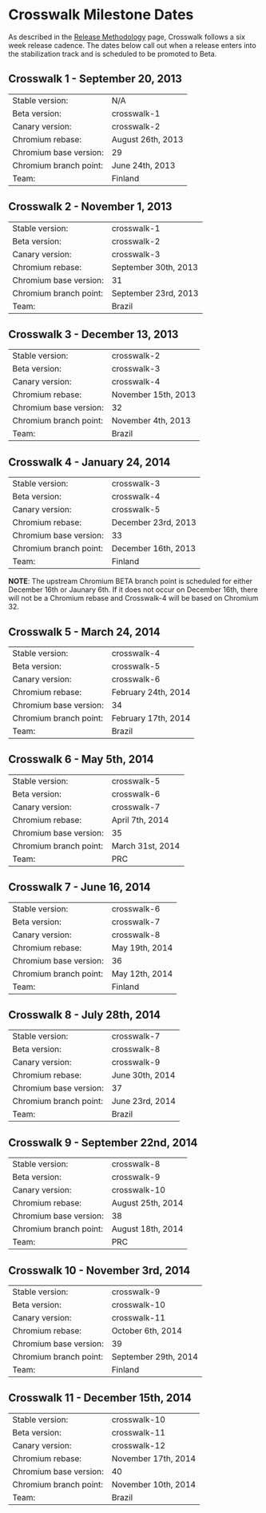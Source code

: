 # Crosswalk Milestone Dates

As described in the [Release Methodology](#wiki/release-methodology) 
page, Crosswalk follows a six week release cadence. The dates below call out when a release enters into the stabilization track and is scheduled to be promoted to Beta.

## Crosswalk 1 - September 20, 2013
<div class='release'><table>
<tr><td>Stable version:</td><td>N/A</td></tr>
<tr><td>Beta version:</td><td>crosswalk-1</td></tr>
<tr><td>Canary version:</td><td>crosswalk-2</td></tr>
<tr><td>Chromium rebase:</td><td>August 26th, 2013</td></tr>
<tr><td>Chromium base version:</td><td>29</td></tr>
<tr><td>Chromium branch point:</td><td>June 24th, 2013</td></tr>
<tr><td>Team:</td><td>Finland</td></tr>
</table></div>

## Crosswalk 2 - November 1, 2013
<div class='release'><table>
<tr><td>Stable version:</td><td>crosswalk-1</td></tr>
<tr><td>Beta version:</td><td>crosswalk-2</td></tr>
<tr><td>Canary version:</td><td>crosswalk-3</td></tr>
<tr><td>Chromium rebase:</td><td>September 30th, 2013</td></tr>
<tr><td>Chromium base version:</td><td>31</td></tr>
<tr><td>Chromium branch point:</td><td>September 23rd, 2013</td></tr>
<tr><td>Team:</td><td>Brazil</td></tr>
</table></div>

## Crosswalk 3 - December 13, 2013
<div class='release'><table>
<tr><td>Stable version:</td><td>crosswalk-2</td></tr>
<tr><td>Beta version:</td><td>crosswalk-3</td></tr>
<tr><td>Canary version:</td><td>crosswalk-4</td></tr>
<tr><td>Chromium rebase:</td><td>November 15th, 2013</td></tr>
<tr><td>Chromium base version:</td><td>32</td></tr>
<tr><td>Chromium branch point:</td><td>November 4th, 2013</td></tr>
<tr><td>Team:</td><td>Brazil</td></tr>
</table></div>

## Crosswalk 4 - January 24, 2014
<div class='release'><table>
<tr><td>Stable version:</td><td>crosswalk-3</td></tr>
<tr><td>Beta version:</td><td>crosswalk-4</td></tr>
<tr><td>Canary version:</td><td>crosswalk-5</td></tr>
<tr><td>Chromium rebase:</td><td>December 23rd, 2013</td></tr>
<tr><td>Chromium base version:</td><td>33</td></tr>
<tr><td>Chromium branch point:</td><td>December 16th, 2013</td></tr>
<tr><td>Team:</td><td>Finland</td></tr>
</table></div>

**NOTE**: The upstream Chromium BETA branch point is scheduled for either December 16th or Jaunary 6th. If it does not occur on December 16th, there will not be a Chromium rebase and Crosswalk-4 will be based on Chromium 32.


## Crosswalk 5 - March 24, 2014
<div class='release'><table>
<tr><td>Stable version:</td><td>crosswalk-4</td></tr>
<tr><td>Beta version:</td><td>crosswalk-5</td></tr>
<tr><td>Canary version:</td><td>crosswalk-6</td></tr>
<tr><td>Chromium rebase:</td><td>February 24th, 2014</td></tr>
<tr><td>Chromium base version:</td><td>34</td></tr>
<tr><td>Chromium branch point:</td><td>February 17th, 2014</td></tr>
<tr><td>Team:</td><td>Brazil</td></tr>
</table></div>

## Crosswalk 6 - May 5th, 2014
<div class='release'><table>
<tr><td>Stable version:</td><td>crosswalk-5</td></tr>
<tr><td>Beta version:</td><td>crosswalk-6</td></tr>
<tr><td>Canary version:</td><td>crosswalk-7</td></tr>
<tr><td>Chromium rebase:</td><td>April 7th, 2014</td></tr>
<tr><td>Chromium base version:</td><td>35</td></tr>
<tr><td>Chromium branch point:</td><td>March 31st, 2014</td></tr>
<tr><td>Team:</td><td>PRC</td></tr>
</table></div>

## Crosswalk 7 - June 16, 2014
<div class='release'><table>
<tr><td>Stable version:</td><td>crosswalk-6</td></tr>
<tr><td>Beta version:</td><td>crosswalk-7</td></tr>
<tr><td>Canary version:</td><td>crosswalk-8</td></tr>
<tr><td>Chromium rebase:</td><td>May 19th, 2014</td></tr>
<tr><td>Chromium base version:</td><td>36</td></tr>
<tr><td>Chromium branch point:</td><td>May 12th, 2014</td></tr>
<tr><td>Team:</td><td>Finland</td></tr>
</table></div>

## Crosswalk 8 - July 28th, 2014
<div class='release'><table>
<tr><td>Stable version:</td><td>crosswalk-7</td></tr>
<tr><td>Beta version:</td><td>crosswalk-8</td></tr>
<tr><td>Canary version:</td><td>crosswalk-9</td></tr>
<tr><td>Chromium rebase:</td><td>June 30th, 2014</td></tr>
<tr><td>Chromium base version:</td><td>37</td></tr>
<tr><td>Chromium branch point:</td><td>June 23rd, 2014</td></tr>
<tr><td>Team:</td><td>Brazil</td></tr>
</table></div>

## Crosswalk 9 - September 22nd, 2014
<div class='release'><table>
<tr><td>Stable version:</td><td>crosswalk-8</td></tr>
<tr><td>Beta version:</td><td>crosswalk-9</td></tr>
<tr><td>Canary version:</td><td>crosswalk-10</td></tr>
<tr><td>Chromium rebase:</td><td>August 25th, 2014</td></tr>
<tr><td>Chromium base version:</td><td>38</td></tr>
<tr><td>Chromium branch point:</td><td>August 18th, 2014</td></tr>
<tr><td>Team:</td><td>PRC</td></tr>
</table></div>

## Crosswalk 10 - November 3rd, 2014
<div class='release'><table>
<tr><td>Stable version:</td><td>crosswalk-9</td></tr>
<tr><td>Beta version:</td><td>crosswalk-10</td></tr>
<tr><td>Canary version:</td><td>crosswalk-11</td></tr>
<tr><td>Chromium rebase:</td><td>October 6th, 2014</td></tr>
<tr><td>Chromium base version:</td><td>39</td></tr>
<tr><td>Chromium branch point:</td><td>September 29th, 2014</td></tr>
<tr><td>Team:</td><td>Finland</td></tr>
</table></div>

## Crosswalk 11 - December 15th, 2014
<div class='release'><table>
<tr><td>Stable version:</td><td>crosswalk-10</td></tr>
<tr><td>Beta version:</td><td>crosswalk-11</td></tr>
<tr><td>Canary version:</td><td>crosswalk-12</td></tr>
<tr><td>Chromium rebase:</td><td>November 17th, 2014</td></tr>
<tr><td>Chromium base version:</td><td>40</td></tr>
<tr><td>Chromium branch point:</td><td>November 10th, 2014</td></tr>
<tr><td>Team:</td><td>Brazil</td></tr>
</table></div>
